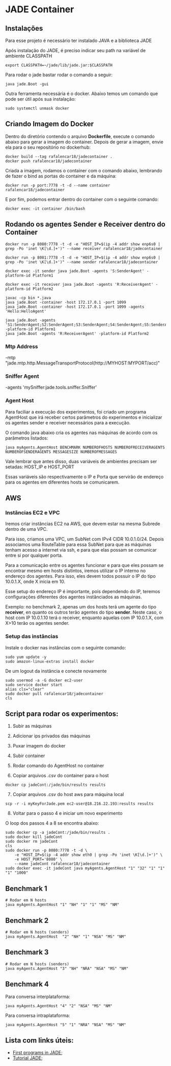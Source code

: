 #  JADE Container

## Instalações

Para esse projeto é necessário ter instalado JAVA e a biblioteca JADE

Após instalação do JADE, é preciso indicar seu path na variável de ambiente CLASSPATH
```
export CLASSPATH=~/jade/lib/jade.jar:$CLASSPATH
```
Para rodar o jade bastar rodar o comando a seguir:
```
java jade.Boot -gui
```

Outra ferramenta necessária é o docker. Abaixo temos um comando que pode ser útil após sua instalação:
```
sudo systemctl unmask docker
```

## Criando Imagem do Docker 

Dentro do diretório contendo o arquivo **Dockerfile**, execute o comando abaixo para gerar a imagem do container. Depois de gerar a imagem, envie ela para o seu repositório no dockerhub:
```
docker build --tag rafalencar18/jadecontainer .
docker push rafalencar18/jadecontainer
```
Criada a imagem, rodamos o container com o comando abaixo, lembrando de fazer o bind as portas do container e da máquina:
```
docker run -p port:7778 -t -d --name container rafalencar18/jadecontainer
```
E por fim, podemos entrar dentro do container com o seguinte comando:
```
docker exec -it container /bin/bash 
```

## Rodando os agentes Sender e Receiver dentro do Container

```
docker run -p 8080:7778 -t -d -e "HOST_IP=$(ip -4 addr show enp6s0 | grep -Po 'inet \K[\d.]+')" --name receiver rafalencar18/jadecontainer

docker run -p 8081:7778 -t -d -e "HOST_IP=$(ip -4 addr show enp6s0 | grep -Po 'inet \K[\d.]+')" --name sender rafalencar18/jadecontainer
```

```
docker exec -it sender java jade.Boot -agents 'S:SenderAgent' -platform-id Platform1

docker exec -it receiver java jade.Boot -agents 'R:ReceiverAgent' -platform-id Platform2
```

```
javac -cp bin *.java 
java jade.Boot -container -host 172.17.0.1 -port 1099
java jade.Boot -container -host 172.17.0.1 -port 1099 -agents 'Hello:HelloAgent'

java jade.Boot -agents 'S1:SenderAgent;S2:SenderAgent;S3:SenderAgent;S4:SenderAgent;S5:SenderAgent' -platform-id Platform1
java jade.Boot -agents 'R:ReceiverAgent' -platform-id Platform2

```

### Mtp Address
-mtp "jade.mtp.http.MessageTransportProtocol(http://MYHOST:MYPORT/acc)"

### Sniffer Agent 
-agents 'mySniffer:jade.tools.sniffer.Sniffer'

### Agent Host

Para faciliar a execução dos experimentos, foi criado um programa AgentHost que irá receber certos parâmetros do experimentos e inicializar os agentes sender e receiver necessários para a execução.

O comando java abaixo cria os agentes nas máquinas de acordo com os parâmetros listados:

```
java myAgents.AgentHost BENCHMARK NUMBEROFHOSTS NUMBEROFRECEIVERAGENTS NUMBEROFSENDERAGENTS MESSAGESIZE NUMBEROFMESSAGES
```

Vale lembrar que antes disso, duas variáveis de ambientes precisam ser setadas: HOST_IP e HOST_PORT

Essas variáveis são respectivamente o IP e Porta que servirão de endereço para os agentes em diferentes hosts se comunicarem.

## AWS 

### Instâncias EC2 e VPC
Iremos criar instâncias EC2 na AWS, que devem estar na mesma Subrede dentro de uma VPC. 

Para isso, criamos uma VPC, um SubNet com IPv4 CIDR 10.0.1.0/24. Depois associamos uma RouteTable para essa SubNet para que as máquinas tenham acesso a internet via ssh, e para que elas possam se comunicar entre si por qualquer porta.

Para a comunicação entre os agentes funcionar e para que eles possam se encontrar mesmo em hosts distintos, iremos utilizar o IP interno no endereço dos agentes. Para isso, eles devem todos possuir o IP do tipo 10.0.1.X, onde X inicia em 10.

Esse setup do endereço IP é importante, pois dependendo do IP, teremos configurações diferentes dos agentes instânciados as máquinas.

Exemplo: no benchmark 2, apenas um dos hosts terá um agente do tipo **receiver**, en quanto os outros terão agentes do tipo **sender**. Neste caso, o host com IP 10.0.1.10 terá o receiver, enquanto aquelas com IP 10.0.1.X, com X>10 terão os agentes sender.

### Setup das instâncias
Instale o docker nas instâncias com o seguinte comando:
```
sudo yum update -y
sudo amazon-linux-extras install docker

```
De um logout da instância e conecte novamente

```
sudo usermod -a -G docker ec2-user
sudo service docker start
alias cls="clear"
sudo docker pull rafalencar18/jadecontainer
cls
```

## Script para rodar os experimentos:

1. Subir as máquinas

2. Adicionar ips privados das máquinas

3. Puxar imagem do docker

4. Subir container

5. Rodar comando do AgentHost no container

6. Copiar arquivos .csv do container para o host
```
docker cp jadeCont:/jade/bin/results results
```

7. Copiar arquivos .csv do host aws para máquina local
```
scp -r -i myKeyForJade.pem ec2-user@18.216.22.193:results results
```

8. Voltar para o passo 4 e iniciar um novo experimento


O loop dos passos 4 a 8 se encontra abaixo:
```
sudo docker cp -a jadeCont:/jade/bin/results .
sudo docker kill jadeCont 
sudo docker rm jadeCont
cls
sudo docker run -p 8080:7778 -t -d \
    -e "HOST_IP=$(ip -4 addr show eth0 | grep -Po 'inet \K[\d.]+')" \
    -e HOST_PORT='8080' \
    --name jadeCont rafalencar18/jadecontainer
sudo docker exec -it jadeCont java myAgents.AgentHost "1" "32" "1" "1" "1" "1000"

```

## Benchmark 1
```
# Rodar em N hosts 
java myAgents.AgentHost "1" "NH" "1" "1" "MS" "NM" 
```
## Benchmark 2
```
# Rodar em N hosts (senders)
java myAgents.AgentHost  "2" "NH" "1" "NSA" "MS" "NM"  
```

## Benchmark 3
```
# Rodar em N hosts (senders) 
java myAgents.AgentHost "3" "NH" "NRA" "NSA" "MS" "NM"  
```

## Benchmark 4
Para conversa interplataforma:
```
java myAgents.AgentHost "4" "2" "NSA" "MS" "NM"
```
Para conversa intraplataforma:
```
java myAgents.AgentHost "5" "1" "NRA" "NSA" "MS" "NM"
```

## Lista com links úteis:
- [First programs in JADE](https://www.iro.umontreal.ca/~vaucher/Agents/Jade/primer2.html);
- [Tutorial JADE](https://jade.tilab.com/doc/tutorials/JADEAdmin/JadePlatformTutorial.html);

